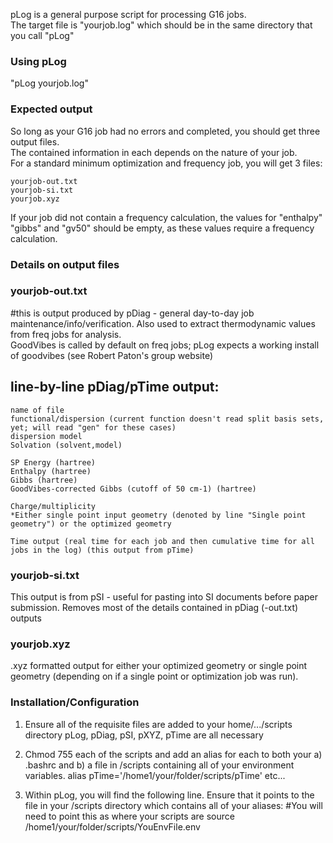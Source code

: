 pLog is a general purpose script for processing G16 jobs.  
The target file is "yourjob.log" which should be in the same directory that you call "pLog" 

### Using pLog ###
"pLog yourjob.log" 

### Expected output ### 
So long as your G16 job had no errors and completed, you should get three output files.  
The contained information in each depends on the nature of your job.  
For a standard minimum optimization and frequency job, you will get 3 files:
```
yourjob-out.txt
yourjob-si.txt
yourjob.xyz
```
If your job did not contain a frequency calculation, the values for "enthalpy" "gibbs" and "gv50" should be empty, as these values require a frequency calculation. 

### Details on output files ###
### yourjob-out.txt ###
#this is output produced by pDiag - general day-to-day job maintenance/info/verification. Also used to extract thermodynamic values from freq jobs for analysis.  
GoodVibes is called by default on freq jobs; pLog expects a working install of goodvibes (see Robert Paton's group website)

## line-by-line pDiag/pTime output:  ##
```
name of file  
functional/dispersion (current function doesn't read split basis sets, yet; will read "gen" for these cases)  
dispersion model  
Solvation (solvent,model)  

SP Energy (hartree)  
Enthalpy (hartree)  
Gibbs (hartree)  
GoodVibes-corrected Gibbs (cutoff of 50 cm-1) (hartree)  

Charge/multiplicity  
*Either single point input geometry (denoted by line "Single point geometry") or the optimized geometry   

Time output (real time for each job and then cumulative time for all jobs in the log) (this output from pTime)  
```

### yourjob-si.txt ###
This output is from pSI - useful for pasting into SI documents before paper submission. Removes most of the details contained in pDiag (-out.txt) outputs

### yourjob.xyz ###
.xyz formatted output for either your optimized geometry or single point geometry (depending on if a single point or optimization job was run). 


### Installation/Configuration ###
1. Ensure all of the requisite files are added to your home/.../scripts directory
  pLog, pDiag, pSI, pXYZ, pTime are all necessary 
  
2. Chmod 755 each of the scripts and add an alias for each to both your a) .bashrc and b) a file in /scripts containing all of your environment variables. 
  alias pTime='/home1/your/folder/scripts/pTime'
  etc...
  
3. Within pLog, you will find the following line. Ensure that it points to the file in your /scripts directory which contains all of your aliases:
  #You will need to point this as where your scripts are
  source /home1/your/folder/scripts/YouEnvFile.env
